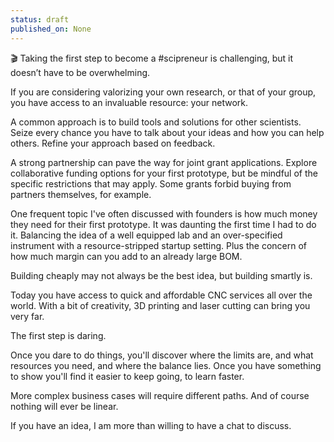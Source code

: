```yaml
---
status: draft
published_on: None
---
```

🎬 Taking the first step to become a #scipreneur is challenging, but it doesn’t have to be overwhelming.

If you are considering valorizing your own research, or that of your group, you have access to an invaluable resource: your network. 

A common approach is to build tools and solutions for other scientists. Seize every chance you have to talk about your ideas and how you can help others. Refine your approach based on feedback. 

A strong partnership can pave the way for joint grant applications. Explore collaborative funding options for your first prototype, but be mindful of the specific restrictions that may apply. Some grants forbid buying from partners themselves, for example. 

One frequent topic I've often discussed with founders is how much money they need for their first prototype. It was daunting the first time I had to do it. Balancing the idea of a well equipped lab and an over-specified instrument with a resource-stripped startup setting. Plus the concern of how much margin can you add to an already large BOM. 

Building cheaply may not always be the best idea, but building smartly is. 

Today you have access to quick and affordable CNC services all over the world. With a bit of creativity, 3D printing and laser cutting can bring you very far. 

The first step is daring. 

Once you dare to do things, you'll discover where the limits are, and what resources you need, and where the balance lies. Once you have something to show you'll find it easier to keep going, to learn faster. 

More complex business cases will require different paths. And of course nothing will ever be linear. 

If you have an idea, I am more than willing to have a chat to discuss. 


